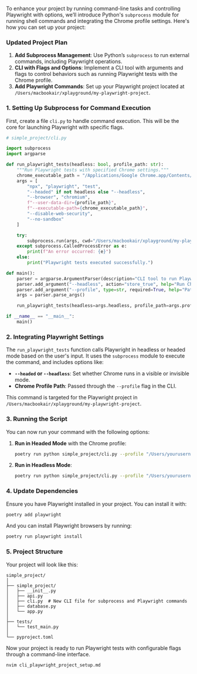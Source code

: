 To enhance your project by running command-line tasks and controlling Playwright with options, we’ll introduce Python's `subprocess` module for running shell commands and integrating the Chrome profile settings. Here's how you can set up your project:

### Updated Project Plan

1. **Add Subprocess Management**: Use Python’s `subprocess` to run external commands, including Playwright operations.
2. **CLI with Flags and Options**: Implement a CLI tool with arguments and flags to control behaviors such as running Playwright tests with the Chrome profile.
3. **Add Playwright Commands**: Set up your Playwright project located at `/Users/macbookair/xplayground/my-playwright-project`.

### 1. **Setting Up Subprocess for Command Execution**

First, create a file `cli.py` to handle command execution. This will be the core for launching Playwright with specific flags.

```python
# simple_project/cli.py

import subprocess
import argparse

def run_playwright_tests(headless: bool, profile_path: str):
    """Run Playwright tests with specified Chrome settings."""
    chrome_executable_path = "/Applications/Google Chrome.app/Contents/MacOS/Google Chrome"
    args = [
        "npx", "playwright", "test",
        "--headed" if not headless else "--headless",
        "--browser", "chromium",
        f"--user-data-dir={profile_path}",
        f"--executable-path={chrome_executable_path}",
        "--disable-web-security",
        "--no-sandbox"
    ]

    try:
        subprocess.run(args, cwd="/Users/macbookair/xplayground/my-playwright-project", check=True)
    except subprocess.CalledProcessError as e:
        print(f"An error occurred: {e}")
    else:
        print("Playwright tests executed successfully.")

def main():
    parser = argparse.ArgumentParser(description="CLI tool to run Playwright with Chrome profile")
    parser.add_argument("--headless", action="store_true", help="Run Chrome in headless mode")
    parser.add_argument("--profile", type=str, required=True, help="Path to Chrome user profile")
    args = parser.parse_args()

    run_playwright_tests(headless=args.headless, profile_path=args.profile)

if __name__ == "__main__":
    main()
```

### 2. **Integrating Playwright Settings**

The `run_playwright_tests` function calls Playwright in headless or headed mode based on the user's input. It uses the `subprocess` module to execute the command, and includes options like:

- **`--headed` or `--headless`**: Set whether Chrome runs in a visible or invisible mode.
- **Chrome Profile Path**: Passed through the `--profile` flag in the CLI.

This command is targeted for the Playwright project in `/Users/macbookair/xplayground/my-playwright-project`.

### 3. **Running the Script**

You can now run your command with the following options:

1. **Run in Headed Mode** with the Chrome profile:

   ```bash
   poetry run python simple_project/cli.py --profile "/Users/yourusername/Library/Application Support/Google/Chrome/Profile\ 31"
   ```

2. **Run in Headless Mode**:

   ```bash
   poetry run python simple_project/cli.py --profile "/Users/yourusername/Library/Application Support/Google/Chrome/Profile\ 31" --headless
   ```

### 4. **Update Dependencies**

Ensure you have Playwright installed in your project. You can install it with:

```bash
poetry add playwright
```

And you can install Playwright browsers by running:

```bash
poetry run playwright install
```

### 5. **Project Structure**

Your project will look like this:

```
simple_project/
│
├── simple_project/
│   ├── __init__.py
│   ├── api.py
│   ├── cli.py  # New CLI file for subprocess and Playwright commands
│   ├── database.py
│   └── app.py
│
├── tests/
│   └── test_main.py
│
└── pyproject.toml
```

Now your project is ready to run Playwright tests with configurable flags through a command-line interface.

```bash
nvim cli_playwright_project_setup.md
```
